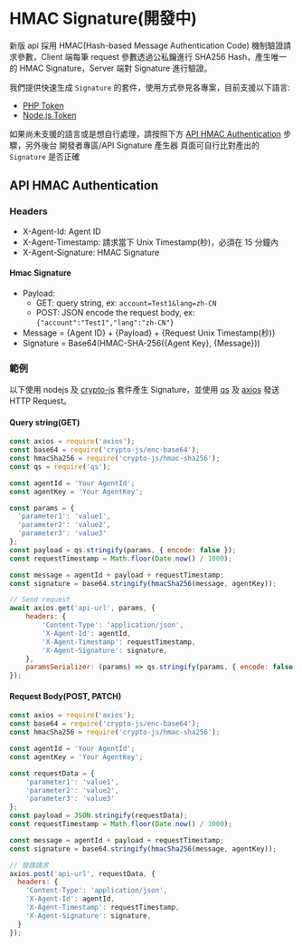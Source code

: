 # HMAC Signature(開發中)

新版 api 採用 HMAC(Hash-based Message Authentication Code) 機制驗證請求參數，Client 端每筆 request 參數透過公私鑰進行 SHA256 Hash，產生唯一的 HMAC Signature，Server 端對 Signature 進行驗證。

我們提供快速生成 `Signature` 的套件，使用方式參見各專案，目前支援以下語言:

- [PHP Token](https://gitlab.com/token-library/php-token)
- [Node.js Token](https://gitlab.com/token-library/js-token)

如果尚未支援的語言或是想自行處理，請按照下方 [API HMAC Authentication](#api-hmac-authentication) 步驟，另外後台 開發者專區/API Signature 產生器 頁面可自行比對產出的 `Signature` 是否正確

## API HMAC Authentication

### Headers
- X-Agent-Id: Agent ID
- X-Agent-Timestamp: 請求當下 Unix Timestamp(秒)，必須在 15 分鐘內
- X-Agent-Signature: HMAC Signature

#### Hmac Signature

- Payload:
  - GET: query string, ex: `account=Test1&lang=zh-CN`
  - POST: JSON encode the request body, ex: `{"account":"Test1","lang":"zh-CN"}`
- Message = {Agent ID} + {Payload} + {Request Unix Timestamp(秒)}
- Signature = Base64(HMAC-SHA-256({Agent Key}, {Message}))

### 範例

以下使用 nodejs 及 [crypto-js](https://www.npmjs.com/package/crypto-js) 套件產生 Signature，並使用 [qs](https://github.com/ljharb/qs) 及 [axios](https://github.com/axios/axios) 發送 HTTP Request。

#### Query string(GET)
```javascript
const axios = require('axios');
const base64 = require('crypto-js/enc-base64');
const hmacSha256 = require('crypto-js/hmac-sha256');
const qs = require('qs');

const agentId = 'Your AgentId';
const agentKey = 'Your AgentKey';

const params = {
  'parameter1': 'value1',
  'parameter2': 'value2',
  'parameter3': 'value3'
};
const payload = qs.stringify(params, { encode: false });
const requestTimestamp = Math.floor(Date.now() / 1000);

const message = agentId + payload + requestTimestamp;
const signature = base64.stringify(hmacSha256(message, agentKey));

// Send request
await axios.get('api-url', params, {
    headers: {
        'Content-Type': 'application/json',
        'X-Agent-Id': agentId,
        'X-Agent-Timestamp': requestTimestamp,
        'X-Agent-Signature': signature,
    },
    paramsSerializer: (params) => qs.stringify(params, { encode: false })
});
```

#### Request Body(POST, PATCH) 
```javascript
const axios = require('axios');
const base64 = require('crypto-js/enc-base64');
const hmacSha256 = require('crypto-js/hmac-sha256');

const agentId = 'Your AgentId';
const agentKey = 'Your AgentKey';

const requestData = {
    'parameter1': 'value1',
    'parameter2': 'value2',
    'parameter3': 'value3'
};
const payload = JSON.stringify(requestData);
const requestTimestamp = Math.floor(Date.now() / 1000);

const message = agentId + payload + requestTimestamp;
const signature = base64.stringify(hmacSha256(message, agentKey));

// 發請請求
axios.post('api-url', requestData, {
  headers: {
    'Content-Type': 'application/json',
    'X-Agent-Id': agentId,
    'X-Agent-Timestamp': requestTimestamp,
    'X-Agent-Signature': signature,
  }
});
```


